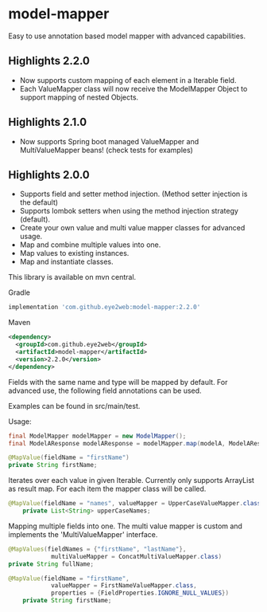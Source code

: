 # model-mapper
Easy to use annotation based model mapper with advanced capabilities.

## Highlights 2.2.0
- Now supports custom mapping of each element in a Iterable field.
- Each ValueMapper class will now receive the ModelMapper Object to support mapping of nested Objects.

## Highlights 2.1.0
- Now supports Spring boot managed ValueMapper and MultiValueMapper beans! (check tests for examples)

## Highlights 2.0.0
- Supports field and setter method injection. (Method setter injection is the default)
- Supports lombok setters when using the method injection strategy (default).
- Create your own value and multi value mapper classes for advanced usage.
- Map and combine multiple values into one.
- Map values to existing instances.
- Map and instantiate classes. 

This library is available on mvn central.

Gradle
```groovy
implementation 'com.github.eye2web:model-mapper:2.2.0'
```

Maven
```xml
<dependency>
  <groupId>com.github.eye2web</groupId>
  <artifactId>model-mapper</artifactId>
  <version>2.2.0</version>
</dependency>
```

Fields with the same name and type will be mapped by default.
For advanced use, the following field annotations can be used.

Examples can be found in src/main/test.

Usage:
```java
final ModelMapper modelMapper = new ModelMapper();
final ModelAResponse modelAResponse = modelMapper.map(modelA, ModelAResponse.class);
```

```java
@MapValue(fieldName = "firstName")
private String firstName;
```
Iterates over each value in given Iterable. Currently only supports ArrayList<Object> as result map.
For each item the mapper class will be called.
```java
@MapValue(fieldName = "names", valueMapper = UpperCaseValueMapper.class, iterate = true)
    private List<String> upperCaseNames;
```

Mapping multiple fields into one. The multi value mapper is custom and implements the 'MultiValueMapper' interface. 
```java
@MapValues(fieldNames = {"firstName", "lastName"},
            multiValueMapper = ConcatMultiValueMapper.class)
private String fullName;
```

```java
@MapValue(fieldName = "firstName",
            valueMapper = FirstNameValueMapper.class,
            properties = {FieldProperties.IGNORE_NULL_VALUES})
    private String firstName;
```